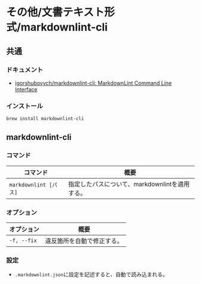 # その他/文書テキスト形式/markdownlint-cli

## 共通

### ドキュメント

- [igorshubovych/markdownlint-cli: MarkdownLint Command Line Interface](https://github.com/igorshubovych/markdownlint-cli)

### インストール

```bash
brew install markdownlint-cli
```

## markdownlint-cli

### コマンド

| コマンド              | 概要                                           |
| --------------------- | ---------------------------------------------- |
| `markdownlint [パス]` | 指定したパスについて、markdownlintを適用する。 |

### オプション

|オプション|概要|
|---|---|
|`-f, --fix`|違反箇所を自動で修正する。|

### 設定

- `.markdownlint.json`に設定を記述すると、自動で読み込まれる。
